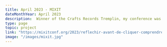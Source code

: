 ```yaml
---
title: April 2023 - MIXIT
dateMonthYear: April 2023
description:  Winner of the Crafts Records Tremplin, my conference was selected for MIXIT.
type: page
topic: project
link: "https://mixitconf.org/2023/reflechir-avant-de-cliquer-comprendre-les-risques-lies-a-vos-donnees-personnelles-en-ligne"
image: "/images/mixit.jpg"
---
```



